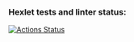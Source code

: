 ### Hexlet tests and linter status:
[![Actions Status](https://github.com/itechnik-swd/java-project-61/actions/workflows/hexlet-check.yml/badge.svg)](https://github.com/itechnik-swd/java-project-61/actions)